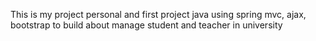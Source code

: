 This is my project personal and first project java using spring mvc, ajax, bootstrap to build about manage student and teacher in university
